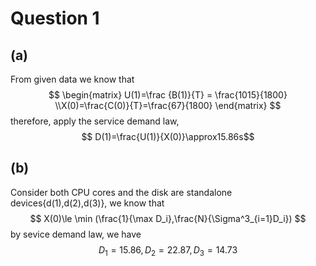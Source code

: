# Question 1
## (a)
From given data we know that
$$
\begin{matrix}
U(1)=\frac {B(1)}{T} = \frac{1015}{1800} \\X(0)=\frac{C(0)}{T}=\frac{67}{1800}
\end{matrix}
$$
therefore, apply the service demand law,
$$ D(1)=\frac{U(1)}{X(0)}\approx15.86s$$
## (b)
Consider both CPU cores and the disk are standalone devices{d(1),d(2),d(3)},  we know that
$$
X(0)\le \min (\frac{1}{\max D_i},\frac{N}{\Sigma^3_{i=1}D_i})
$$
by sevice demand law, we have
$$ D_1=15.86,D_2=22.87,D_3=14.73 $$